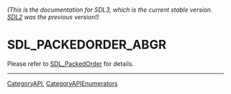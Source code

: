 ###### (This is the documentation for SDL3, which is the current stable version. [SDL2](https://wiki.libsdl.org/SDL2/) was the previous version!)
# SDL_PACKEDORDER_ABGR

Please refer to [SDL_PackedOrder](SDL_PackedOrder) for details.

----
[CategoryAPI](CategoryAPI), [CategoryAPIEnumerators](CategoryAPIEnumerators)

